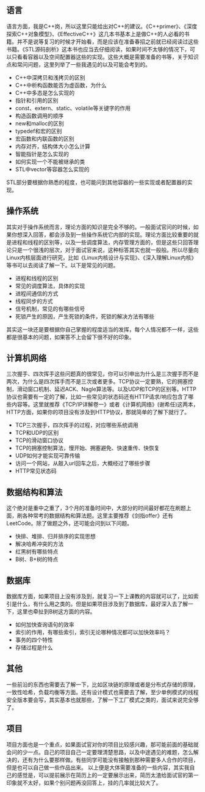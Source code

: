 ﻿## 语言 
语言方面，我是C++岗，所以这里只能给出对C++的建议。《C++primer》、《深度探索C++对象模型》、《EffectiveC++》这几本书基本上是做C++的人必看的书籍。并不是说等复习的时候才开始看，而是应该在准备春招之前就已经阅读过这些书籍。《STL源码剖析》这本书也应当去仔细阅读，如果时间不太够的情况下，可以只看看容器以及空间配置器这些的实现。这些大概是需要准备的书等，关于知识点和常问问题，这里列举了一些我遇见的以及可能会考到的。

- C++中深拷贝和浅拷贝的区别
- C++中析构函数能否为虚函数，为什么
- C++中多态是怎么实现的
- 指针和引用的区别
- const、extern、static、volatile等关键字的作用
- 构造函数调用的顺序
- new和malloc的区别
- typedef和宏的区别
- 宏函数和内联函数的区别
- 内存对齐，结构体大小怎么计算
- 智能指针是怎么实现的
- 如何实现一个不能被继承的类
- STL中vector等容器怎么实现的

STL部分要根据你熟悉的程度，也可能问到其他容器的一些实现或者配置器的实现。

## 操作系统 
其实对于操作系统而言，理论方面的知识是完全不够的。一般面试官问的时候，如果你想深入回答，都会涉及到一些操作系统它内部的实现。理论方面比较重要的就是进程和线程的区别等，以及一些调度算法，内存管理方面的，但是这些只回答理论只是一个很浅的层次，对于面试官来说，这种标答其实也就一般般。所以尽量向Linux内核层面进行研究，比如《Linux内核设计与实现》、《深入理解Linux内核》等书可以去阅读了解一下。以下是常见的问题。

- 进程和线程的区别
- 常见的调度算法，具体的实现
- 进程间通信的方式
- 线程同步的方式
- 信号机制，常见的有哪些信号
- 死锁产生的原因，产生死锁的条件，死锁的解决方法有哪些

其实这一块还是要根据你自己掌握的程度适当的发挥，每个人情况都不一样，这些都是很基本的问题，如果答不上会留下很不好的印象。

## 计算机网络 
三次握手、四次挥手这些问题真的很常见，你可以引申出为什么是三次握手而不是两次，为什么是四次挥手而不是三次或者更多。TCP协议一定要熟，它的拥塞控制，滑动窗口机制、延迟ACK、Nagle算法等。以及UDP和TCP的区别等。HTTP协议也需要有一定的了解，比如一些常见的状态码还有HTTP请求/响应包含了哪些内容等。这里就推荐《TCP/IP详解卷一》或者《计算机网络》(谢希任)这两本，HTTP方面，如果你的项目没有涉及到HTTP协议，那就简单的了解下就行了。

- TCP三次握手，四次挥手的过程，对应哪些系统调用
- TCP和UDP的区别
- TCP的滑动窗口协议
- TCP的拥塞控制算法，慢开始、拥塞避免、快速重传、快恢复
- UDP如何才能实现可靠传输
- 访问一个网站，从敲入url回车之后，大概经过了哪些步骤
- HTTP常见状态码

## 数据结构和算法 
这个绝对是重中之重了，3个月的准备时间中，大部分的时间最好都花在刷题上面，刷各种常考的数据结构和算法题。这里主要推荐《剑指offer》还有LeetCode。除了做题之外，还可能会问到以下问题。

- 快排、堆排、归并排序的实现思想
- 解决哈希冲突的方法
- 红黑树有哪些特点
- B树、B+树的特点

## 数据库 
数据库方面，如果项目上没有涉及到，就复习一下上课教的内容就可以了，比如索引是什么，有什么用之类的。但是如果项目涉及到了数据库，最好深入去了解一下，这里也牵扯到B树这方面的内容。

- 如何加快查询语句的效率
- 索引的作用，有哪些索引，索引无论哪种情况都可以加快效率吗？
- 事务的四个特性
- 存储过程是什么
 
##  其他 

一些前沿的东西也需要去了解一下，比如区块链的原理或者是分布式存储的原理，一致性哈希，负载均衡等方面。还有设计模式也需要去了解，至少单例模式的线程安全版本要会写，其实基本也就那些，了解一下工厂模式之类的，面试来说完全够了。

## 项目 
项目方面也是一个重点，如果面试官对你的项目比较感兴趣，那可能前面的基础就会问的少一点。自己的项目自己一定要理清楚思路，以及中途遇见的难题，怎么解决的，还有为什么要那样做。有些同学可能没有接触到那种需要多人合作的项目，但是也可以自己做一些作品出来。
以上便是大体需要准备的一些内容，其实我自己的感觉是，可以提前展示在简历上的一定要展示出来，简历太渣给面试官的第一印象就不太好，如果个别问题再没回答上，挂的几率就比较大了。